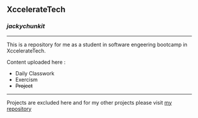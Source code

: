 ## **XccelerateTech**
### _jackychunkit_
----
This is a repository for me as a student in software engeering bootcamp in XccelerateTech.


Content uploaded here :

- Daily Classwork
- Exercism
- ~~Project~~

---


Projects are excluded here and for my other projects please visit [my repository](https://github.com/JackyKit123?tab=repositories)